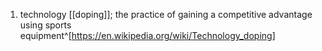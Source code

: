 1. technology [[doping]]; the practice of gaining a competitive advantage using sports equipment^[https://en.wikipedia.org/wiki/Technology_doping]